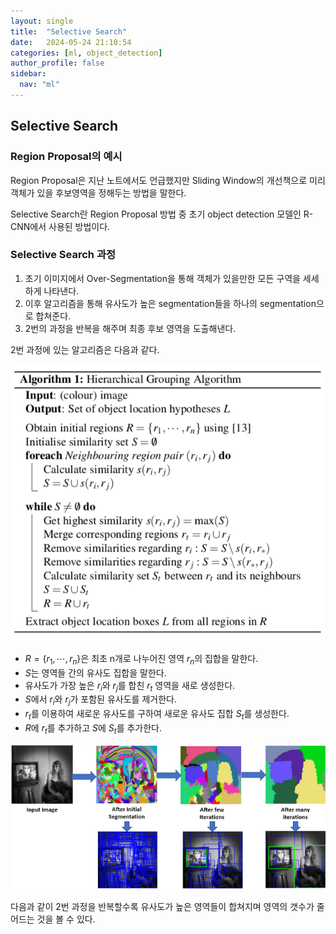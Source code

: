 ```yaml
---
layout: single
title:  "Selective Search"
date:   2024-05-24 21:10:54 
categories: [ml, object_detection]
author_profile: false
sidebar:
  nav: "ml"
---
```

## Selective Search

### Region Proposal의 예시

Region Proposal은 지난 노트에서도 언급했지만 Sliding Window의 개선책으로 미리 객체가 있을 후보영역을 정해두는 방법을 말한다.

Selective Search란 Region Proposal 방법 중 초기 object detection 모델인 R-CNN에서 사용된 방법이다.

### Selective Search 과정

1. 초기 이미지에서 Over-Segmentation을 통해 객체가 있을만한 모든 구역을 세세하게 나타낸다.
2. 이후 알고리즘을 통해 유사도가 높은 segmentation들을 하나의 segmentation으로 합쳐준다.
3. 2번의 과정을 반복을 해주며 최종 후보 영역을 도출해낸다.

2번 과정에 있는 알고리즘은 다음과 같다.

![image 5.png](/assets/images/object_detection/image%205.png)

- $R = \{r_1, \cdots , r_n\}$은 최초 n개로 나누어진 영역 $r_n$의 집합을 말한다.
- $S$는 영역들 간의 유사도 집합을 말한다.
- 유사도가 가장 높은 $r_i$와 $r_j$를 합친 $r_t$ 영역을 새로 생성한다.
- $S$에서 $r_i$와 $r_j$가 포함된 유사도를 제거한다.
- $r_t$를 이용하여 새로운 유사도를 구하여 새로운 유사도 집합 $S_t$를 생성한다.
- $R$에 $r_t$를 추가하고 $S$에 $S_t$를 추가한다.

![image.png](/assets/images/object_detection/image%201%201.png)

다음과 같이 2번 과정을 반복할수록 유사도가 높은 영역들이 합쳐지며 영역의 갯수가 줄어드는 것을 볼 수 있다.